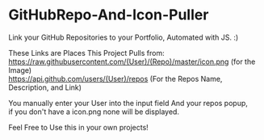 # GitHubRepo-And-Icon-Puller
Link your GitHub Repositories to your Portfolio, Automated with JS. :)

These Links are Places This Project Pulls from:<br>
	https://raw.githubusercontent.com/(User)/(Repo)/master/icon.png (for the Image)<br>
	https://api.github.com/users/(User)/repos (For the Repos Name, Description, and Link)

You manually enter your User into the input field And your repos popup,<br> 
if you don't have a icon.png none will be displayed.

Feel Free to Use this in your own projects!

